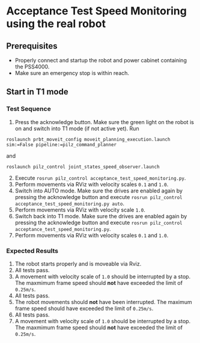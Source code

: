 <!--
Copyright © 2020 Pilz GmbH & Co. KG

Licensed under the Apache License, Version 2.0 (the "License");
you may not use this file except in compliance with the License.
You may obtain a copy of the License at

    http://www.apache.org/licenses/LICENSE-2.0

Unless required by applicable law or agreed to in writing, software
distributed under the License is distributed on an "AS IS" BASIS,
WITHOUT WARRANTIES OR CONDITIONS OF ANY KIND, either express or implied.
See the License for the specific language governing permissions and
limitations under the License.

-->

# Acceptance Test Speed Monitoring using the real robot

## Prerequisites
  - Properly connect and startup the robot and power cabinet containing the PSS4000.
  - Make sure an emergency stop is within reach.

## Start in T1 mode

### Test Sequence

  1. Press the acknowledge button. Make sure the green light on the robot is on and switch into T1 mode (if not active yet). Run
  ```
  roslaunch prbt_moveit_config moveit_planning_execution.launch sim:=False pipeline:=pilz_command_planner
  ```
  and
  ```
  roslaunch pilz_control joint_states_speed_observer.launch
  ```
  2. Execute `rosrun pilz_control acceptance_test_speed_monitoring.py`.
  3. Perform movements via RViz with velocity scales `0.1` and `1.0`.
  4. Switch into AUTO mode. Make sure the drives are enabled again by pressing the acknowledge button and execute `rosrun pilz_control acceptance_test_speed_monitoring.py auto`.
  5. Perform movements via RViz with velocity scale `1.0`.
  6. Switch back into T1 mode. Make sure the drives are enabled again by pressing the acknowledge button and execute `rosrun pilz_control acceptance_test_speed_monitoring.py`.
  7. Perform movements via RViz with velocity scales `0.1` and `1.0`.

### Expected Results
  1. The robot starts properly and is moveable via Rviz.
  2. All tests pass.
  3. A movement with velocity scale of `1.0` should be interrupted by a stop. The maxmimum frame speed should **not** have exceeded the limit of `0.25m/s`.
  4. All tests pass.
  5. The robot movements should **not** have been interrupted. The maximum frame speed should have exceeded the limit of `0.25m/s`. 
  6. All tests pass.
  7. A movement with velocity scale of `1.0` should be interrupted by a stop. The maxmimum frame speed should **not** have exceeded the limit of `0.25m/s`.

